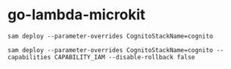 # go-lambda-microkit


```
sam deploy --parameter-overrides CognitoStackName=cognito
```

```
sam deploy --parameter-overrides CognitoStackName=cognito --capabilities CAPABILITY_IAM --disable-rollback false
```